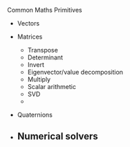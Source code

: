 

Common Maths Primitives

- Vectors
- Matrices
	- Transpose
	- Determinant
	- Invert
	- Eigenvector/value decomposition
	- Multiply
	- Scalar arithmetic
	- SVD
	- 
- Quaternions



- Numerical solvers
	- 